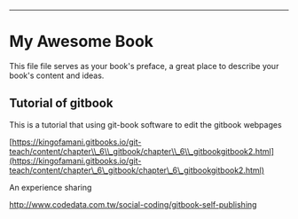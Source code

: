 ---

# My Awesome Book

This file file serves as your book's preface, a great place to describe your book's content and ideas.

## Tutorial of gitbook

This is a tutorial that using git-book software to edit the gitbook webpages

[https://kingofamani.gitbooks.io/git-teach/content/chapter\\_6\\_gitbook/chapter\\_6\\_gitbookgitbook2.html](https://kingofamani.gitbooks.io/git-teach/content/chapter\_6\_gitbook/chapter\_6\_gitbookgitbook2.html)



An experience sharing

http://www.codedata.com.tw/social-coding/gitbook-self-publishing






